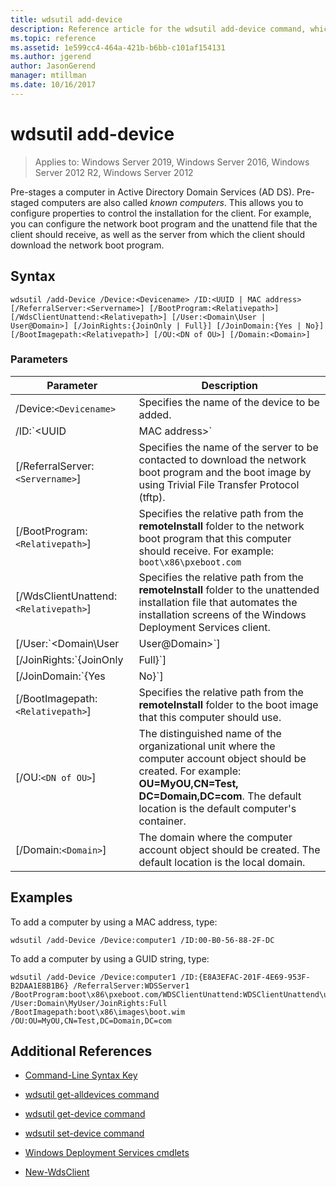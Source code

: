 ```yaml
---
title: wdsutil add-device
description: Reference article for the wdsutil add-device command, which pre-stages a computer in Active Directory Domain Services.
ms.topic: reference
ms.assetid: 1e599cc4-464a-421b-b6bb-c101af154131
ms.author: jgerend
author: JasonGerend
manager: mtillman
ms.date: 10/16/2017
---
```


# wdsutil add-device

> Applies to: Windows Server 2019, Windows Server 2016, Windows Server 2012 R2, Windows Server 2012

Pre-stages a computer in Active Directory Domain Services (AD DS). Pre-staged computers are also called *known computers*. This allows you to configure properties to control the installation for the client. For example, you can configure the network boot program and the unattend file that the client should receive, as well as the server from which the client should download the network boot program.

## Syntax

```
wdsutil /add-Device /Device:<Devicename> /ID:<UUID | MAC address> [/ReferralServer:<Servername>] [/BootProgram:<Relativepath>] [/WdsClientUnattend:<Relativepath>] [/User:<Domain\User | User@Domain>] [/JoinRights:{JoinOnly | Full}] [/JoinDomain:{Yes | No}] [/BootImagepath:<Relativepath>] [/OU:<DN of OU>] [/Domain:<Domain>]
```

### Parameters

| Parameter | Description |
|--|--|
| /Device:`<Devicename>` | Specifies the name of the device to be added. |
| /ID:`<UUID|MAC address>` | Specifies either the GUID/UUID or the MAC address of the computer. A GUID/UUID must be in one of two formats: Binary string (`/ID:ACEFA3E81F20694E953EB2DAA1E8B1B6`) or GUID string (`/ID:E8A3EFAC-201F-4E69-953E-B2DAA1E8B1B6`). A MAC address must be in the following format: **00B056882FDC** (no dashes) or **00-B0-56-88-2F-DC** (with dashes) |
| [/ReferralServer:`<Servername>`] | Specifies the name of the server to be contacted to download the network boot program and the boot image by using Trivial File Transfer Protocol (tftp). |
| [/BootProgram:`<Relativepath>`] | Specifies the relative path from the **remoteInstall** folder to the network boot program that this computer should receive. For example: `boot\x86\pxeboot.com` |
| [/WdsClientUnattend:`<Relativepath>`] | Specifies the relative path from the **remoteInstall** folder to the unattended installation file that automates the installation screens of the Windows Deployment Services client. |
| [/User:`<Domain\User|User@Domain>`] | Sets permissions on the computer account object to give the specified user the necessary rights to join the computer to the domain. |
| [/JoinRights:`{JoinOnly|Full}`] | Specifies the type of rights to be assigned to the user.<ul><li>**JoinOnly** - Requires the administrator to reset the computer account before the user can join the computer to the domain.</li><li>**Full** - Gives full access to the user, which includes the right to join the computer to the domain. |
| [/JoinDomain:`{Yes|No}`] | Specifies whether the computer should be joined to the domain as this computer account during operating system installation. The default value is **Yes**. |
| [/BootImagepath:`<Relativepath>`] | Specifies the relative path from the **remoteInstall** folder to the boot image that this computer should use. |
| [/OU:`<DN of OU>`] | The distinguished name of the organizational unit where the computer account object should be created. For example: **OU=MyOU,CN=Test, DC=Domain,DC=com**. The default location is the default computer's container. |
| [/Domain:`<Domain>`] | The domain where the computer account object should be created. The default location is the local domain. |

## Examples

To add a computer by using a MAC address, type:

```
wdsutil /add-Device /Device:computer1 /ID:00-B0-56-88-2F-DC
```

To add a computer by using a GUID string, type:

```
wdsutil /add-Device /Device:computer1 /ID:{E8A3EFAC-201F-4E69-953F-B2DAA1E8B1B6} /ReferralServer:WDSServer1 /BootProgram:boot\x86\pxeboot.com/WDSClientUnattend:WDSClientUnattend\unattend.xml /User:Domain\MyUser/JoinRights:Full /BootImagepath:boot\x86\images\boot.wim /OU:OU=MyOU,CN=Test,DC=Domain,DC=com
```

## Additional References

- [Command-Line Syntax Key](command-line-syntax-key.md)

- [wdsutil get-alldevices command](wdsutil-get-alldevices.md)

- [wdsutil get-device command](wdsutil-get-device.md)

- [wdsutil set-device command](wdsutil-set-device.md)

- [Windows Deployment Services cmdlets](/powershell/module/wds)

- [New-WdsClient](/powershell/module/wds/New-WdsClient)
